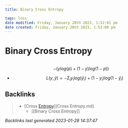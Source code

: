 ```yaml
---
title: Binary Cross Entropy

tags: loss 
date modified: Friday, January 20th 2023, 1:52:01 pm
date created: Friday, January 20th 2023, 1:52:00 pm
---
```


# Binary Cross Entropy
```toc
```

$$-(ylog(p)+(1-y)log(1-p))$$
- $$L(y, \hat y) = - \Sigma_{i}y_{i}log(\hat y_{i})+ (1-y_{i})log(1-\hat y_{i})$$
## Backlinks

> - [Cross [Entropy](Entropy.md)](Cross Entropy.md)
>   - [[Binary Cross Entropy]]

_Backlinks last generated 2023-01-28 14:37:47_
